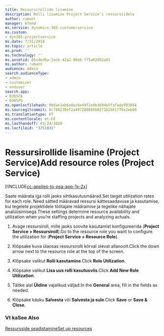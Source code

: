 ```yaml
---
title: Ressursirollide lisamine
description: Rolli lisamine Project Service'i ressurssidele
author: rumant
manager: kfend
ms.service: dynamics-365-customerservice
ms.custom:
- dyn365-projectservice
ms.date: 7/31/2018
ms.topic: article
ms.prod: ''
ms.technology: ''
ms.assetid: 65cdedba-3acb-42a2-98e6-ff5a02d92a02
ms.author: rumant
audience: Admin
search.audienceType:
- admin
- customizer
- enduser
search.app:
- D365CE
- D365PS
ms.openlocfilehash: 9ddae1eb6a8ec6ed9f2a9b3694b5fafade993094
ms.sourcegitcommit: 8c786230ef2a497280885b827162561776e2eb00
ms.translationtype: HT
ms.contentlocale: et-EE
ms.lasthandoff: 03/24/2020
ms.locfileid: "3751031"
---
```

# <a name="add-resource-roles-project-service"></a><span data-ttu-id="a4ef8-103">Ressursirollide lisamine (Project Service)</span><span class="sxs-lookup"><span data-stu-id="a4ef8-103">Add resource roles (Project Service)</span></span>

[!INCLUDE[cc-applies-to-psa-app-1x-2x](../includes/cc-applies-to-psa-app-1x-2x.md)]

<span data-ttu-id="a4ef8-104">Saate määrata iga rolli jaoks sihtkasutusmäärad.</span><span class="sxs-lookup"><span data-stu-id="a4ef8-104">Set target utilization rates for each role.</span></span> <span data-ttu-id="a4ef8-105">Need sätted määravad ressursi kättesaadavuse ja kasutamise, kui tegelete projektidele töötajate määramise ja tegelike näitajate analüüsimisega.</span><span class="sxs-lookup"><span data-stu-id="a4ef8-105">These settings determine resource availability and utilization when you’re staffing projects and analyzing actuals.</span></span>  
  
1.  <span data-ttu-id="a4ef8-106">Avage ressursiroll, mille jaoks soovite kasutamist konfigureerida (**Project Service > Ressursiroll**).</span><span class="sxs-lookup"><span data-stu-id="a4ef8-106">Go to the resource role you want to configure the utilization for (**Project Service > Resource Role**).</span></span>  
  
2.  <span data-ttu-id="a4ef8-107">Klõpsake kuva ülaosas ressursirolli kõrval olevat allanoolt.</span><span class="sxs-lookup"><span data-stu-id="a4ef8-107">Click the down arrow next to the resource role at the top of the screen.</span></span>  
  
3.  <span data-ttu-id="a4ef8-108">Klõpsake valikut **Rolli kasutamine**.</span><span class="sxs-lookup"><span data-stu-id="a4ef8-108">Click **Role Utilization**.</span></span>  
  
4.  <span data-ttu-id="a4ef8-109">Klõpsake valikut **Lisa uus rolli kasutusviis**.</span><span class="sxs-lookup"><span data-stu-id="a4ef8-109">Click **Add New Role Utilization**.</span></span>  
  
5.  <span data-ttu-id="a4ef8-110">Täitke alal **Üldine** vajalikud väljad.</span><span class="sxs-lookup"><span data-stu-id="a4ef8-110">In the **General** area, fill in the fields as needed.</span></span>  
  
6.  <span data-ttu-id="a4ef8-111">Klõpsake käsku **Salvesta** või **Salvesta ja sule**.</span><span class="sxs-lookup"><span data-stu-id="a4ef8-111">Click **Save** or **Save & Close**.</span></span>  
  
### <a name="see-also"></a><span data-ttu-id="a4ef8-112">Vt ka</span><span class="sxs-lookup"><span data-stu-id="a4ef8-112">See Also</span></span>  
 [<span data-ttu-id="a4ef8-113">Ressursside seadistamine</span><span class="sxs-lookup"><span data-stu-id="a4ef8-113">Set up resources</span></span>](../project-service/set-up-resources.md)

